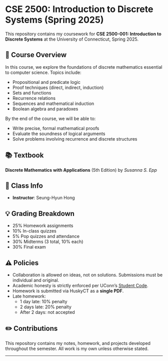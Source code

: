 # CSE 2500: Introduction to Discrete Systems (Spring 2025)

This repository contains my coursework for **CSE 2500-001: Introduction to Discrete Systems** at the University of Connecticut, Spring 2025.

## 📘 Course Overview

In this course, we explore the foundations of discrete mathematics essential to computer science. Topics include:

- Propositional and predicate logic
- Proof techniques (direct, indirect, induction)
- Sets and functions
- Recurrence relations
- Sequences and mathematical induction
- Boolean algebra and paradoxes

By the end of the course, we will be able to:
- Write precise, formal mathematical proofs
- Evaluate the soundness of logical arguments
- Solve problems involving recurrence and discrete structures

## 📚 Textbook

**Discrete Mathematics with Applications** (5th Edition) by *Susanna S. Epp*

## 🏫 Class Info

- **Instructor**: Seung-Hyun Hong

## 💡 Grading Breakdown

- 25% Homework assignments
- 10% In-class quizzes
- 5% Pop quizzes and attendance
- 30% Midterms (3 total, 10% each)
- 30% Final exam

## ⚠️ Policies

- Collaboration is allowed on ideas, not on solutions. Submissions must be individual and original.
- Academic honesty is strictly enforced per UConn’s [Student Code](http://community.uconn.edu/the-student-code-appendix-a/).
- Homework is submitted via HuskyCT as a **single PDF**.
- Late homework:
  - 1 day late: 10% penalty
  - 2 days late: 20% penalty
  - After 2 days: not accepted

## ✏️ Contributions

This repository contains my notes, homework, and projects developed throughout the semester. All work is my own unless otherwise stated.

---


